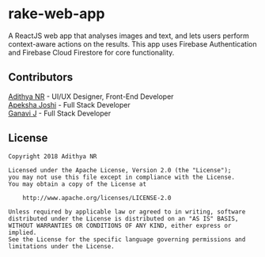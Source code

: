 # rake-web-app

A ReactJS web app that analyses images and text, and lets users perform context-aware actions on the results. This app uses Firebase Authentication and Firebase Cloud Firestore for core functionality.

## Contributors

[Adithya NR](https://adithyabhat.com)  -  UI/UX Designer, Front-End Developer  
[Apeksha Joshi](https://github.com/apeksha-joshi)  -  Full Stack Developer   
[Ganavi J](https://linkedin.com/in/ganavee)  -  Full Stack Developer 

## License

    Copyright 2018 Adithya NR

    Licensed under the Apache License, Version 2.0 (the "License");
    you may not use this file except in compliance with the License.
    You may obtain a copy of the License at

        http://www.apache.org/licenses/LICENSE-2.0

    Unless required by applicable law or agreed to in writing, software
    distributed under the License is distributed on an "AS IS" BASIS,
    WITHOUT WARRANTIES OR CONDITIONS OF ANY KIND, either express or implied.
    See the License for the specific language governing permissions and
    limitations under the License.
    
